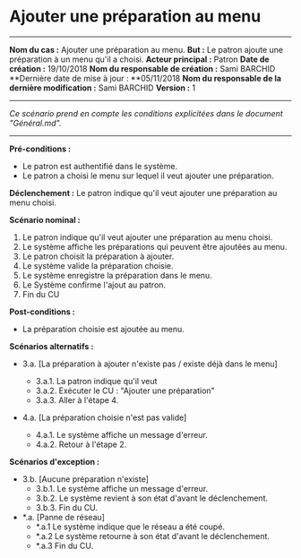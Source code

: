 # Ajouter une préparation au menu

------

**Nom du cas :** Ajouter une préparation au menu.
**But :** Le patron ajoute une préparation à un menu qu'il a choisi.
**Acteur principal :** Patron
**Date de création :** 19/10/2018
**Nom du responsable de création :** Sami BARCHID
**Dernière date de mise à jour : **05/11/2018
**Nom du responsable de la dernière modification :** Sami BARCHID
**Version :** 1

------

*Ce scénario prend en compte les conditions explicitées dans le document "Général.md".*

------

**Pré-conditions :**
- Le patron est authentifié dans le système.
- Le patron a choisi le menu sur lequel il veut ajouter une préparation.

**Déclenchement :**
Le patron indique qu'il veut ajouter une préparation au menu choisi.

**Scénario nominal :**
1. Le patron indique qu'il veut ajouter une préparation au menu choisi.
2. Le système affiche les préparations qui peuvent être ajoutées au menu.
3. Le patron choisit la préparation à ajouter.
4. Le système valide la préparation choisie.
5. Le système enregistre la préparation dans le menu.
6. Le Système confirme l'ajout au patron.
7. Fin du CU

**Post-conditions :**
- La préparation choisie est ajoutée au menu.

**Scénarios alternatifs :**
- 3.a. [La préparation à ajouter n'existe pas / existe déjà dans le menu]
	- 3.a.1. La patron indique qu'il veut
	- 3.a.2. Exécuter le CU : "Ajouter une préparation"
	- 3.a.3. Aller à l'étape 4.

- 4.a. [La préparation choisie n'est pas valide]
	- 4.a.1. Le système affiche un message d'erreur.
	- 4.a.2. Retour à l'étape 2.
	
**Scénarios d'exception :**
- 3.b. [Aucune préparation n'existe]
	- 3.b.1. Le système affiche un message d'erreur.
	- 3.b.2. Le système revient à son état d'avant le déclenchement.
	- 3.b.3. Fin du CU.
- \*.a. [Panne de réseau]
	- \*.a.1 Le système indique que le réseau a été coupé.
	- \*.a.2 Le système retourne à son état d'avant le déclenchement.
	- \*.a.3 Fin du CU.